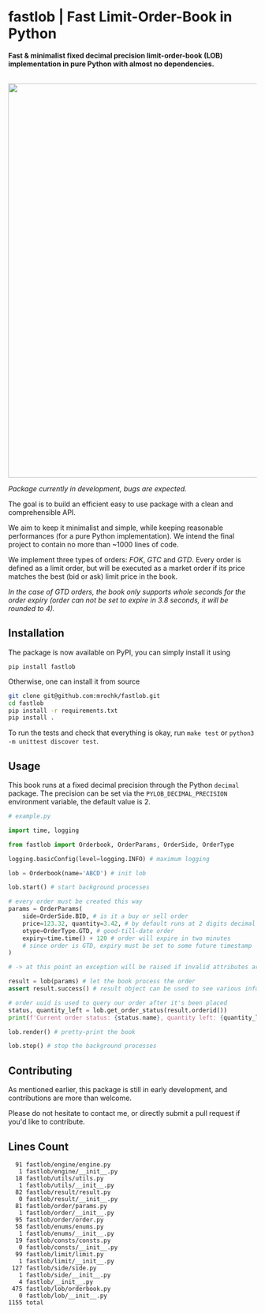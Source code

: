 # fastlob | Fast Limit-Order-Book in Python
**Fast &amp; minimalist fixed decimal precision limit-order-book (LOB) implementation in pure Python with almost no dependencies.**

<br>

<img src="https://github.com/mrochk/pylob/raw/main/logo.png" width=800>

*Package currently in development, bugs are expected.*

The goal is to build an efficient easy to use package with a clean and comprehensible API. 

We aim to keep it minimalist and simple, while keeping reasonable performances (for a pure Python implementation). We intend the final project to contain no more than ~1000 lines of code.

We implement three types of orders: *FOK*, *GTC* and *GTD*. Every order is defined as a limit order, but will be executed as a market order if its price matches the best (bid or ask) limit price in the book.

*In the case of GTD orders, the book only supports whole seconds for the order expiry (order can not be set to expire in 3.8 seconds, it will be rounded to 4).*

## Installation

The package is now available on PyPI, you can simply install it using
```
pip install fastlob
```

Otherwise, one can install it from source
```bash
git clone git@github.com:mrochk/fastlob.git
cd fastlob
pip install -r requirements.txt
pip install .
```

To run the tests and check that everything is okay, run `make test` or `python3 -m unittest discover test`.

## Usage

This book runs at a fixed decimal precision through the Python `decimal` package. The precision can be set via the `PYLOB_DECIMAL_PRECISION` environment variable, the default value is 2.

```python
# example.py

import time, logging

from fastlob import Orderbook, OrderParams, OrderSide, OrderType

logging.basicConfig(level=logging.INFO) # maximum logging

lob = Orderbook(name='ABCD') # init lob

lob.start() # start background processes

# every order must be created this way 
params = OrderParams(
    side=OrderSide.BID, # is it a buy or sell order
    price=123.32, quantity=3.42, # by default runs at 2 digits decimal precision
    otype=OrderType.GTD, # good-till-date order
    expiry=time.time() + 120 # order will expire in two minutes
    # since order is GTD, expiry must be set to some future timestamp
)

# -> at this point an exception will be raised if invalid attributes are provided

result = lob(params) # let the book process the order
assert result.success() # result object can be used to see various infos about the order execution

# order uuid is used to query our order after it's been placed
status, quantity_left = lob.get_order_status(result.orderid())
print(f'Current order status: {status.name}, quantity left: {quantity_left}.\n')

lob.render() # pretty-print the book

lob.stop() # stop the background processes
```

## Contributing

As mentioned earlier, this package is still in early development, and contributions are more than welcome.

Please do not hesitate to contact me, or directly submit a pull request if you'd like to contribute.

## Lines Count
```
  91 fastlob/engine/engine.py
   1 fastlob/engine/__init__.py
  18 fastlob/utils/utils.py
   1 fastlob/utils/__init__.py
  82 fastlob/result/result.py
   0 fastlob/result/__init__.py
  81 fastlob/order/params.py
   1 fastlob/order/__init__.py
  95 fastlob/order/order.py
  58 fastlob/enums/enums.py
   1 fastlob/enums/__init__.py
  19 fastlob/consts/consts.py
   0 fastlob/consts/__init__.py
  99 fastlob/limit/limit.py
   1 fastlob/limit/__init__.py
 127 fastlob/side/side.py
   1 fastlob/side/__init__.py
   4 fastlob/__init__.py
 475 fastlob/lob/orderbook.py
   0 fastlob/lob/__init__.py
1155 total
```
